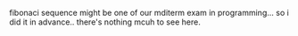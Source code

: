 fibonaci sequence might be one of our mditerm exam in programming...
so i did it in advance..
there's nothing mcuh to see here.
